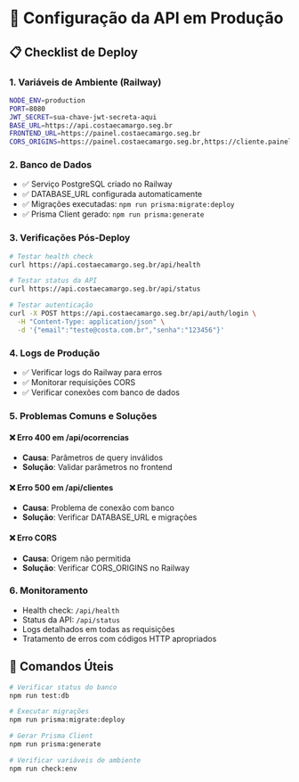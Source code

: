 # 🚀 Configuração da API em Produção

## 📋 Checklist de Deploy

### 1. **Variáveis de Ambiente (Railway)**
```bash
NODE_ENV=production
PORT=8080
JWT_SECRET=sua-chave-jwt-secreta-aqui
BASE_URL=https://api.costaecamargo.seg.br
FRONTEND_URL=https://painel.costaecamargo.seg.br
CORS_ORIGINS=https://painel.costaecamargo.seg.br,https://cliente.painelsegtrack.com.br,https://app.painelsegtrack.com.br
```

### 2. **Banco de Dados**
- ✅ Serviço PostgreSQL criado no Railway
- ✅ DATABASE_URL configurada automaticamente
- ✅ Migrações executadas: `npm run prisma:migrate:deploy`
- ✅ Prisma Client gerado: `npm run prisma:generate`

### 3. **Verificações Pós-Deploy**
```bash
# Testar health check
curl https://api.costaecamargo.seg.br/api/health

# Testar status da API
curl https://api.costaecamargo.seg.br/api/status

# Testar autenticação
curl -X POST https://api.costaecamargo.seg.br/api/auth/login \
  -H "Content-Type: application/json" \
  -d '{"email":"teste@costa.com.br","senha":"123456"}'
```

### 4. **Logs de Produção**
- ✅ Verificar logs do Railway para erros
- ✅ Monitorar requisições CORS
- ✅ Verificar conexões com banco de dados

### 5. **Problemas Comuns e Soluções**

#### ❌ Erro 400 em /api/ocorrencias
- **Causa**: Parâmetros de query inválidos
- **Solução**: Validar parâmetros no frontend

#### ❌ Erro 500 em /api/clientes
- **Causa**: Problema de conexão com banco
- **Solução**: Verificar DATABASE_URL e migrações

#### ❌ Erro CORS
- **Causa**: Origem não permitida
- **Solução**: Verificar CORS_ORIGINS no Railway

### 6. **Monitoramento**
- Health check: `/api/health`
- Status da API: `/api/status`
- Logs detalhados em todas as requisições
- Tratamento de erros com códigos HTTP apropriados

## 🔧 Comandos Úteis

```bash
# Verificar status do banco
npm run test:db

# Executar migrações
npm run prisma:migrate:deploy

# Gerar Prisma Client
npm run prisma:generate

# Verificar variáveis de ambiente
npm run check:env
```
